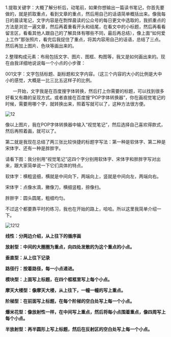 1.提取关键字：大概了解分析后，动笔前，如果你想输出一篇读书笔记，你首先要做的，就是抓取重点，看到文章的重点，然后用自己的话语简单概括出来。像我每日的晨读笔记，文字内容是在剽悍晨读的公众号的每日更文中选取的，我抓重点的方法是浏览一遍文章，然后再着重看开头和结尾，在看文中的小标题，然后再看看留言区，看看其他人跟自己的了解具体有哪些不同，最后再总结），像上面“如何爱上工作”那张照片，看完后我捉住了重点，将其内容用自己的话语，总结了三点。然后再加上图片、色块等画出来的。

2.整理构成元素：布局包括文字、图片、图框、构图等，我又是如何画出来的。现在由我详细地说说每一个小点的小步骤：

001文字：文字包括标题、副标题和文字内容。（这三个内容的大小的比例是大中小的感觉，大概是一比三比五这样子的比例。

      一开始，文字我是在百度搜字体转换，然后打上你需要的标题，可以找到很多好看又有趣的呈现方式。或者直接在百度搜“POP字体转换器”，你在画视觉笔记的时候，需要用哪个字，就转换出来，照着写就可以了，这种方法很方便。

![12](http://upload-images.jianshu.io/upload_images/3348179-fc03ee4ff00788e2.png)

像以上图片，我在POP字体转换器中输入“视觉笔记”，然后选择自己喜欢得款式，然后再照着画，就可以了。

第二就是我现在总结了两三张比较快捷的标题字写法：第一种是软体字、第二种是宋体字、还有一种是胖胖字。

请看下图：我分别用“视觉笔记”这四个字分别用软体字、宋体字和胖胖字写对出来，跟大家简单说一下它们具体的特点。

软体字：横粗竖细，横就是中间向下，两端向上，竖就是中间向左，两端向右。

宋体字：点像水滴，撇像刀，横细竖粗，捺像扫。

胖胖字：圆头圆尾，粗细均匀。

不过这个都要靠平时的练习，我也在开始的路上，哈哈。所以这里我简单介绍一下。


![1212](http://upload-images.jianshu.io/upload_images/3348179-b2e43e6f58354e4a.jpg?imageMogr2/auto-orient/strip%7CimageView2/2/w/1000/format/webp)


**线性：分两边介绍，从上往下的循序画**

**放射型：中间的大圈圈为重点，向四处发散的为这个重点的小点。**

**垂直型：从上往下记录**

**路径行：按着路径，每一小点递进。**

**模块型：上面写上标题，在四个框框里写上每个小点。**

**摩天大楼型：像摩天大楼，从上往下，一幢一幢的写上重点。**

**阶梯型：在前面写上标题，在每个阶梯的空白处写上每一个小点。**

**爆米花型：像放射性一样，在中间写上重点，然后将每小点围着重点，像四周写上每个小点。**

**半放射型：再半圆形上写上标题，然后在反射区的空白处写上每一个小点。**


